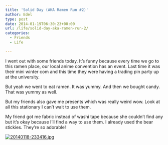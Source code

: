 ```yaml
---
title: 'Solid Day (AKA Ramen Run #2)'
author: Edel
type: post
date: 2014-01-19T06:30:23+00:00
url: /life/solid-day-aka-ramen-run-2/
categories:
  - Friends
  - Life

---
```

I went out with some friends today. It&#8217;s funny because every time we go to this ramen place, our local anime convention has an event. Last time it was their mini winter com and this time they were having a trading pin party up at the university.

But yeah we went to eat ramen. It was yummy. And then we bought candy. That was yummy as well.

But my friends also gave me presents which was really weird wow. Look at all this stationary I can&#8217;t wait to use them.

My friend got me fabric instead of washi tape because she couldn&#8217;t find any but it&#8217;s okay because I&#8217;ll find a way to use them. I already used the bear stickies. They&#8217;re so adorable!

[<img src="http://scattered.me/wp-content/uploads/2014/01/20140118-2334161.jpg" alt="20140118-233416.jpg" class="img-responsive" />][1]

<ol class="footnote">
</ol>

 [1]: http://scattered.me/wp-content/uploads/2014/01/20140118-2334161.jpg